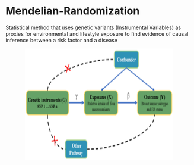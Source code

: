 # Mendelian-Randomization
Statistical method that uses genetic variants (Instrumental Variables) as proxies for environmental and lifestyle exposure to find evidence of causal inference between a risk factor and a disease

<p align="center">
  <img src="https://github.com/Namratha-shivani/Mendelian-Randomization/blob/main/MR.png?raw=true" width="400" height="300" alt="Alt Text">
</p>

